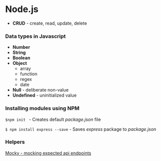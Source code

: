 # Node.js
* **CRUD** - create, read, update, delete
### Data types in Javascript
* **Number**
* **String**
* **Boolean**
* **Object**
    * array
    * function
    * regex
    * date
* **Null** - deliberate non-value
* **Undefined** - uninitialized value

### Installing modules using NPM

```$npm init ```  - Creates default _package.json_ file

```$ npm install express --save``` - Saves _express_ package to _package.json_

### Helpers
[Mocky - mocking expected api endpoints](https://www.mocky.io/)